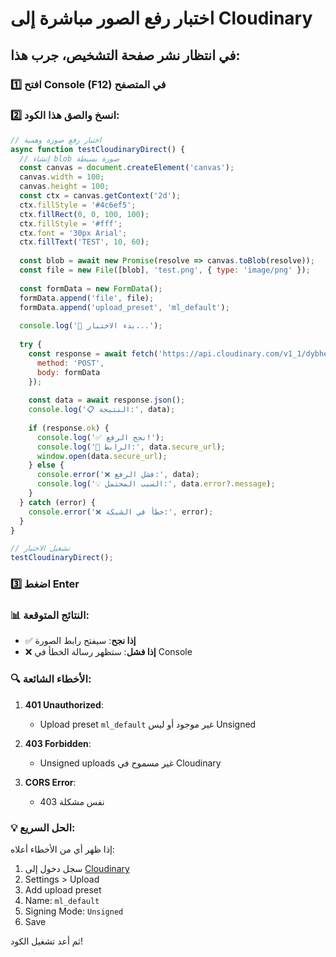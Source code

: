 # اختبار رفع الصور مباشرة إلى Cloudinary

## في انتظار نشر صفحة التشخيص، جرب هذا:

### 1️⃣ **افتح Console (F12) في المتصفح**

### 2️⃣ **انسخ والصق هذا الكود**:

```javascript
// اختبار رفع صورة وهمية
async function testCloudinaryDirect() {
  // إنشاء blob صورة بسيطة
  const canvas = document.createElement('canvas');
  canvas.width = 100;
  canvas.height = 100;
  const ctx = canvas.getContext('2d');
  ctx.fillStyle = '#4c6ef5';
  ctx.fillRect(0, 0, 100, 100);
  ctx.fillStyle = '#fff';
  ctx.font = '30px Arial';
  ctx.fillText('TEST', 10, 60);
  
  const blob = await new Promise(resolve => canvas.toBlob(resolve));
  const file = new File([blob], 'test.png', { type: 'image/png' });
  
  const formData = new FormData();
  formData.append('file', file);
  formData.append('upload_preset', 'ml_default');
  
  console.log('🚀 بدء الاختبار...');
  
  try {
    const response = await fetch('https://api.cloudinary.com/v1_1/dybhezmvb/image/upload', {
      method: 'POST',
      body: formData
    });
    
    const data = await response.json();
    console.log('📋 النتيجة:', data);
    
    if (response.ok) {
      console.log('✅ نجح الرفع!');
      console.log('🔗 الرابط:', data.secure_url);
      window.open(data.secure_url);
    } else {
      console.error('❌ فشل الرفع:', data);
      console.log('💡 السبب المحتمل:', data.error?.message);
    }
  } catch (error) {
    console.error('❌ خطأ في الشبكة:', error);
  }
}

// تشغيل الاختبار
testCloudinaryDirect();
```

### 3️⃣ **اضغط Enter**

### 📊 **النتائج المتوقعة**:

- ✅ **إذا نجح**: سيفتح رابط الصورة
- ❌ **إذا فشل**: ستظهر رسالة الخطأ في Console

### 🔍 **الأخطاء الشائعة**:

1. **401 Unauthorized**: 
   - Upload preset `ml_default` غير موجود أو ليس Unsigned

2. **403 Forbidden**: 
   - Unsigned uploads غير مسموح في Cloudinary

3. **CORS Error**: 
   - نفس مشكلة 403

### 💡 **الحل السريع**:

إذا ظهر أي من الأخطاء أعلاه:

1. سجل دخول إلى [Cloudinary](https://console.cloudinary.com)
2. Settings > Upload
3. Add upload preset
4. Name: `ml_default`
5. Signing Mode: `Unsigned`
6. Save

ثم أعد تشغيل الكود! 